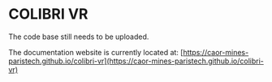 # COLIBRI VR

The code base still needs to be uploaded.

The documentation website is currently located at: [https://caor-mines-paristech.github.io/colibri-vr](https://caor-mines-paristech.github.io/colibri-vr)
